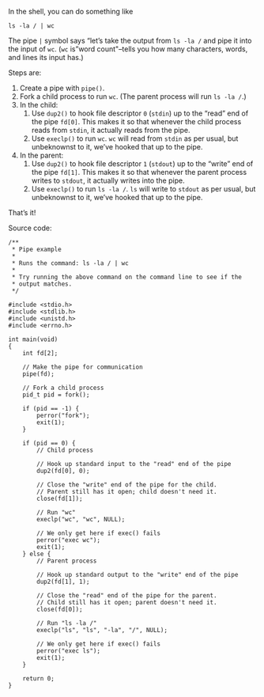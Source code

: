 In the shell, you can do something like

    ls -la / | wc

The pipe `|` symbol says “let’s take the output from `ls -la /` and pipe it into the input of `wc`. (`wc` is”word count"–tells you how many characters, words, and lines its input has.)

Steps are:

1.  Create a pipe with `pipe()`.
2.  Fork a child process to run `wc`. (The parent process will run `ls -la /`.)
3.  In the child:
    1.  Use `dup2()` to hook file descriptor `0` (`stdin`) up to the “read” end of the pipe `fd[0]`. This makes it so that whenever the child process reads from `stdin`, it actually reads from the pipe.
    2.  Use `execlp()` to run `wc`. `wc` will read from `stdin` as per usual, but unbeknownst to it, we’ve hooked that up to the pipe.
4.  In the parent:
    1.  Use `dup2()` to hook file descriptor `1` (`stdout`) up to the “write” end of the pipe `fd[1]`. This makes it so that whenever the parent process writes to `stdout`, it actually writes into the pipe.
    2.  Use `execlp()` to run `ls -la /`. `ls` will write to `stdout` as per usual, but unbeknownst to it, we’ve hooked that up to the pipe.

That’s it!

Source code:

    /**
     * Pipe example
     *
     * Runs the command: ls -la / | wc
     *
     * Try running the above command on the command line to see if the
     * output matches.
     */

    #include <stdio.h>
    #include <stdlib.h>
    #include <unistd.h>
    #include <errno.h>

    int main(void)
    {
        int fd[2];

        // Make the pipe for communication
        pipe(fd);

        // Fork a child process
        pid_t pid = fork();

        if (pid == -1) {
            perror("fork");
            exit(1);
        }

        if (pid == 0) {
            // Child process

            // Hook up standard input to the "read" end of the pipe
            dup2(fd[0], 0);

            // Close the "write" end of the pipe for the child.
            // Parent still has it open; child doesn't need it.
            close(fd[1]);

            // Run "wc"
            execlp("wc", "wc", NULL);

            // We only get here if exec() fails
            perror("exec wc");
            exit(1);
        } else {
            // Parent process

            // Hook up standard output to the "write" end of the pipe
            dup2(fd[1], 1);

            // Close the "read" end of the pipe for the parent.
            // Child still has it open; parent doesn't need it.
            close(fd[0]);

            // Run "ls -la /"
            execlp("ls", "ls", "-la", "/", NULL);

            // We only get here if exec() fails
            perror("exec ls");
            exit(1);
        }

        return 0;
    }
